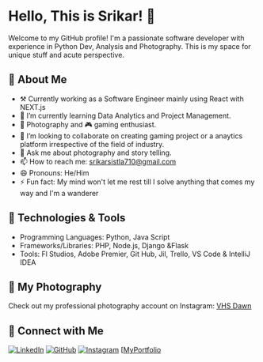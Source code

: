 # Hello, This is Srikar! 👋

Welcome to my GitHub profile! I'm a passionate software developer with experience in Python Dev, Analysis and Photography. This is my space for unique stuff and acute perspective.

## 🚀 About Me

- ⚒️ Currently working as a Software Engineer mainly using React with NEXT.js 
- 🌱 I’m currently learning Data Analytics and Project Management.
- 📸 Photography and 🎮 gaming enthusiast.
- 👯 I’m looking to collaborate on creating gaming project or a anaytics platform irrespective of the field of industry.
- 💬 Ask me about photography and story telling.
- 📫 How to reach me: srikarsistla710@gmail.com
- 😄 Pronouns: He/Him
- ⚡ Fun fact: My mind won't let me rest till I solve anything that comes my way and I'm a wanderer

## 🔧 Technologies & Tools

- Programming Languages: Python, Java Script
- Frameworks/Libraries: PHP, Node.js, Django &Flask
- Tools: Fl Studios, Adobe Premier, Git Hub, Jil, Trello, VS Code & IntelliJ IDEA

## 📸 My Photography

Check out my professional photography account on Instagram: [VHS Dawn](https://www.instagram.com/vhs.dawn?utm_source=ig_web_button_share_sheet&igsh=ZDNlZDc0MzIxNw==)

## 🔗 Connect with Me

[![LinkedIn](https://img.shields.io/badge/LinkedIn-blue?style=for-the-badge&logo=linkedin)](https://www.linkedin.com/in/srikar-s-60394a1b2/)
[![GitHub](https://img.shields.io/badge/GitHub-black?style=for-the-badge&logo=github)](https://github.com/SrikarSistla08)
[![Instagram](https://img.shields.io/badge/Instagram-E4405F?style=for-the-badge&logo=instagram&logoColor=white)](https://www.instagram.com/22srikar/)
[[MyPortfolio]((https://srikarsistla22.vercel.app/))

